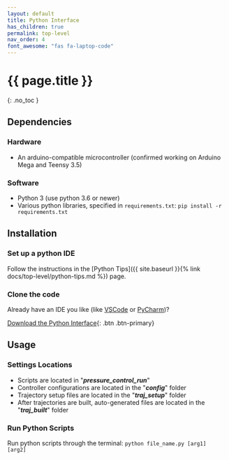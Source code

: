 ```yaml
---
layout: default
title: Python Interface
has_children: true
permalink: top-level
nav_order: 4
font_awesome: "fas fa-laptop-code"
---
```



# <i class="{{ page.font_awesome }}"></i> {{ page.title }}
{: .no_toc }


## Dependencies

### Hardware
- An arduino-compatible microcontroller (confirmed working on Arduino Mega and Teensy 3.5)

### Software
- Python 3 (use python 3.6 or newer)
- Various python libraries, specified in `requirements.txt`: `pip install -r requirements.txt`

## Installation

### Set up a python IDE
Follow the instructions in the [Python Tips]({{ site.baseurl }}{% link docs/top-level/python-tips.md %}) page.


### Clone the code
Already have an IDE you like (like [VSCode](https://code.visualstudio.com/) or [PyCharm](https://www.jetbrains.com/pycharm/))?

[Download the Python Interface](https://github.com/cbteeple/pressure_control_interface){: .btn .btn-primary}

## Usage

### Settings Locations
- Scripts are located in "**_pressure_control_run_**"
- Controller configurations are located in the "**_config_**" folder
- Trajectory setup files are located in the "**_traj_setup_**" folder
- After trajectories are built, auto-generated files are located in the "**_traj_built_**" folder 


### Run Python Scripts
Run python scripts through the terminal: `python file_name.py [arg1] [arg2]`



